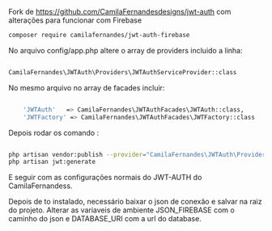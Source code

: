 Fork de https://github.com/CamilaFernandesdesigns/jwt-auth com alterações para funcionar com Firebase


```bash
composer require camilafernandes/jwt-auth-firebase
```
No arquivo config/app.php altere o array de providers incluido a linha:

```bash

CamilaFernandes\JWTAuth\Providers\JWTAuthServiceProvider::class

```

No mesmo arquivo no array de facades incluir:

```bash

    'JWTAuth'   => CamilaFernandes\JWTAuthFacades\JWTAuth::class,
    'JWTFactory' => CamilaFernandes\JWTAuthFacades\JWTFactory::class

```

Depois rodar os comando :


```bash

php artisan vendor:publish --provider="CamilaFernandes\JWTAuth\Providers\JWTAuthServiceProvider"
php artisan jwt:generate

```

E seguir com as configurações normais do JWT-AUTH do CamilaFernandess.

Depois de to instalado, necessário baixar o json de conexão e salvar na raiz do projeto.
Alterar as variaveis de ambiente JSON_FIREBASE com o caminho do json e DATABASE_URI com a url do database.

